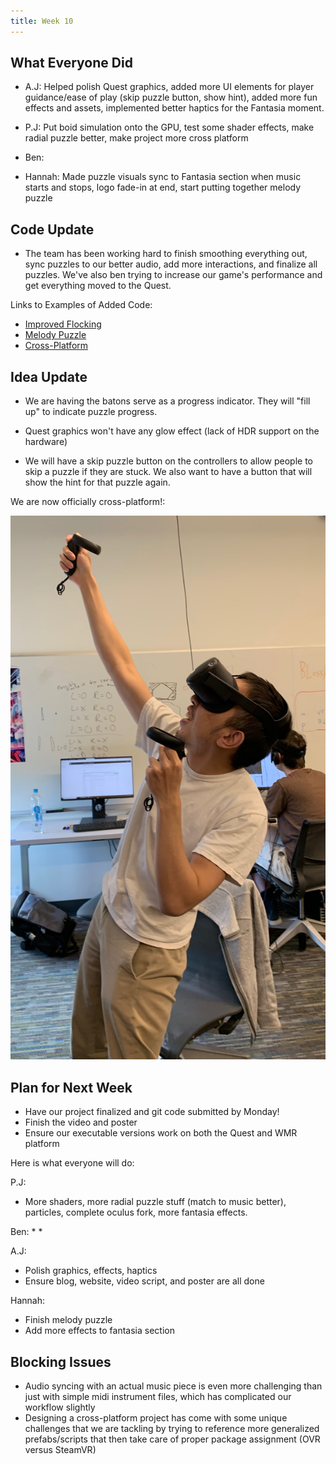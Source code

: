 ```yaml
---
title: Week 10
---
```


## What Everyone Did
* A.J: Helped polish Quest graphics, added more UI elements for player guidance/ease of play (skip puzzle button, show hint), added more fun effects and assets, implemented better haptics for the Fantasia moment.

* P.J: Put boid simulation onto the GPU, test some shader effects, make radial puzzle better, make project more cross platform

* Ben:  

* Hannah: Made puzzle visuals sync to Fantasia section when music starts and stops, logo fade-in at end, start putting together melody puzzle

## Code Update
* The team has been working hard to finish smoothing everything out, sync puzzles to our better audio, add more interactions, and finalize all puzzles. We've also ben trying to increase our game's performance and get everything moved to the Quest.

Links to Examples of Added Code:
* [Improved Flocking](https://github.com/UWRealityLab/vrcapstone19sp-team7/tree/master/PhantasiaConductor/Assets/Scripts/Boids)
* [Melody Puzzle](https://github.com/UWRealityLab/vrcapstone19sp-team7/tree/master/PhantasiaConductor/Assets/Scripts/MelodyPuzzle.cs)
* [Cross-Platform](https://github.com/UWRealityLab/vrcapstone19sp-team7/tree/master/PhantasiaConductor/Assets/Scripts/CrossPlatform)


## Idea Update
* We are having the batons serve as a progress indicator. They will "fill up" to indicate puzzle progress.

* Quest graphics won't have any glow effect (lack of HDR support on the hardware)

* We will have a skip puzzle button on the controllers to allow people to skip a puzzle if they are stuck. We also want to have a button that will show the hint for that puzzle again.

We are now officially cross-platform!:

![PJ Quest](../assets/pjquest.JPG)



## Plan for Next Week

* Have our project finalized and git code submitted by Monday!
* Finish the video and poster
* Ensure our executable versions work on both the Quest and WMR platform

Here is what everyone will do:

P.J: 
* More shaders, more radial puzzle stuff (match to music better), particles, complete oculus fork, more fantasia effects.


Ben:
* 
* 

A.J:
* Polish graphics, effects, haptics
* Ensure blog, website, video script, and poster are all done

Hannah:
* Finish melody puzzle 
* Add more effects to fantasia section 


## Blocking Issues
* Audio syncing with an actual music piece is even more challenging than just with simple midi instrument files, which has complicated our workflow slightly
* Designing a cross-platform project has come with some unique challenges that we are tackling by trying to reference more generalized prefabs/scripts that then take care of proper package assignment (OVR versus SteamVR)
